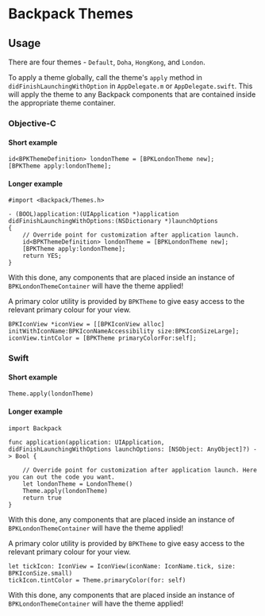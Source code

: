 # Backpack Themes

## Usage

There are four themes - `Default`, `Doha`, `HongKong`, and `London`.

To apply a theme globally, call the theme's `apply` method in `didFinishLaunchingWithOption` in `AppDelegate.m` or `AppDelegate.swift`. 
This will apply the theme to any Backpack components that are contained inside the appropriate theme container.

### Objective-C


#### Short example

```
id<BPKThemeDefinition> londonTheme = [BPKLondonTheme new];
[BPKTheme apply:londonTheme];
```

#### Longer example

```
#import <Backpack/Themes.h>

- (BOOL)application:(UIApplication *)application didFinishLaunchingWithOptions:(NSDictionary *)launchOptions
{
    // Override point for customization after application launch.
    id<BPKThemeDefinition> londonTheme = [BPKLondonTheme new];
    [BPKTheme apply:londonTheme];
    return YES;
}
```

With this done, any components that are placed inside an instance of `BPKLondonThemeContainer` will have the theme applied!

A primary color utility is provided by `BPKTheme` to give easy access to the relevant primary colour for your view.

```
BPKIconView *iconView = [[BPKIconView alloc] initWithIconName:BPKIconNameAccessibility size:BPKIconSizeLarge];
iconView.tintColor = [BPKTheme primaryColorFor:self];
```

### Swift

#### Short example

```
Theme.apply(londonTheme)
```

#### Longer example

```
import Backpack

func application(application: UIApplication, didFinishLaunchingWithOptions launchOptions: [NSObject: AnyObject]?) -> Bool {

    // Override point for customization after application launch. Here you can out the code you want.
    let londonTheme = LondonTheme()
    Theme.apply(londonTheme)
    return true
}
```

With this done, any components that are placed inside an instance of `BPKLondonThemeContainer` will have the theme applied!


A primary color utility is provided by `BPKTheme` to give easy access to the relevant primary colour for your view.

```
let tickIcon: IconView = IconView(iconName: IconName.tick, size: BPKIconSize.small)
tickIcon.tintColor = Theme.primaryColor(for: self)
```

With this done, any components that are placed inside an instance of `BPKLondonThemeContainer` will have the theme applied!

